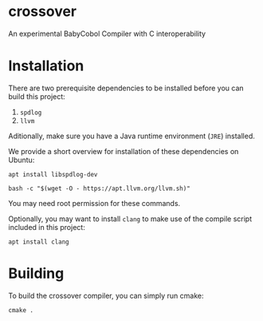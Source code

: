 # crossover
An experimental BabyCobol Compiler with C interoperability


# Installation
There are two prerequisite dependencies to be installed before you can build this project:
1. ```spdlog```
2. ```llvm```

Aditionally, make sure you have a Java runtime environment (```JRE```) installed.

We provide a short overview for installation of these dependencies on Ubuntu:
```
apt install libspdlog-dev
```
```
bash -c "$(wget -O - https://apt.llvm.org/llvm.sh)"
```
You may need root permission for these commands.

Optionally, you may want to install ```clang``` to make use of the compile script included in this project:
```
apt install clang
```

# Building
To build the crossover compiler, you can simply run cmake:
```
cmake .
```